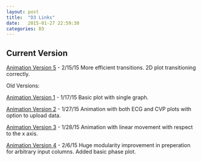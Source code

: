 ```yaml
---
layout: post
title:  "D3 Links"
date:   2015-01-27 22:59:30
categories: D3
---
```

Current Version
-----------------------

[Animation Version 5][animation_v5] - 2/15/15 More efficient transitions. 2D plot transitioning correctly.





Old Versions:

[Animation Version 1][animation_v1] - 1/17/15 Basic plot with single graph.

[Animation Version 2][animation_v2] - 1/27/15 Animation with both ECG and CVP plots with option to upload data.

[Animation Version 3][animation_v3] - 1/28/15 Animation with linear movement with respect to the x axis.

[Animation Version 4][animation_v4] - 2/6/15 Huge modularity improvement in preperation for arbitrary input columns. Added basic phase plot.



[animation_v1]: 	https://ndcornelius.github.io/assets/d3/animation_v1.html
[animation_v2]:	https://ndcornelius.github.io/assets/d3/animation_v2.html
[animation_v3]:	https://ndcornelius.github.io/assets/d3/animation_v3.html
[animation_v4]:	https://ndcornelius.github.io/assets/d3/animation_v4.html
[animation_v5]:	https://ndcornelius.github.io/assets/d3/animation.html
